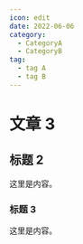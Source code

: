 ```yaml
---
icon: edit
date: 2022-06-06
category:
  - CategoryA
  - CategoryB
tag:
  - tag A
  - tag B
---
```


# 文章 3

## 标题 2

这里是内容。

### 标题 3

这里是内容。
